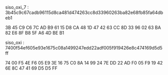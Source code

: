 
siso_oxi_7 : 3b45c9c67cadb96115d8ca481d474263cc8d33960263ba82e68fb85fa64dbeb1

3B 45 C9 C6 7C AD B9 61 15 D8 CA 48 1D 47 42 63 CC 8D 33 96 02 63 BA 82 E6 8F B8 5F A6 4D BE B1

siso_oxi : 7400f54ef605e93e1675c08a1499247edd22adf005f919426e8c474169d5d5ff

74 00 F5 4E F6 05 E9 3E 16 75 C0 8A 14 99 24 7E DD 22 AD F0 05 F9 19 42 6E 8C 47 41 69 D5 D5 FF
